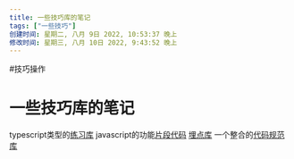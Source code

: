 ```yaml
---
title: 一些技巧库的笔记
tags: ["一些技巧"]
创建时间: 星期二, 八月 9日 2022, 10:53:37 晚上
修改时间: 星期三, 八月 10日 2022, 9:43:52 晚上
---
```

#技巧操作

# 一些技巧库的笔记

typescript类型的[练习库](https://github.com/type-challenges/type-challenges)
javascript的功能[片段代码](https://github.com/30-seconds/30-seconds-of-code)
[埋点库](https://github.com/clouDr-f2e/monitor)
一个整合的[代码规范库](https://github.com/umijs/fabric)

